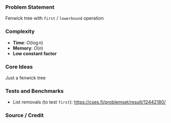 ### Problem Statement
Fenwick tree with `first` / `lowerbound` operation

### Complexity
- **Time**: $O(\log n)$
- **Memory**: $O(n)$
- **Low constant factor**

### Core Ideas
Just a fenwick tree

### Tests and Benchmarks
- List removals (to test `first`): https://cses.fi/problemset/result/12442180/

### Source / Credit
